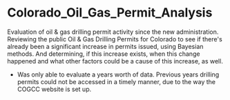 # Colorado_Oil_Gas_Permit_Analysis
Evaluation of oil &amp; gas drilling permit activity since the new administration.
Reviewing the public Oil & Gas Drilling Permits for Colorado to see if there's already been a significant increase in permits issued, using Bayesian methods. And determining, if this increase exists, when this change happened and what other factors could be a cause of this increase, as well.

* Was only able to evaluate a years worth of data.  Previous years drilling permits could not be accessed in a timely manner, due to the way the COGCC website is set up.
